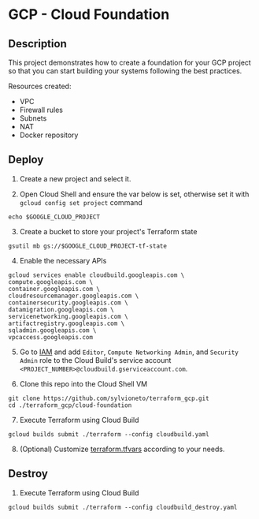 # GCP - Cloud Foundation

## Description

This project demonstrates how to create a foundation for your GCP project so that you can start building your systems following the best practices.

Resources created:
- VPC
- Firewall rules
- Subnets
- NAT
- Docker repository


## Deploy

1. Create a new project and select it.

2. Open Cloud Shell and ensure the var below is set, otherwise set it with `gcloud config set project` command
```
echo $GOOGLE_CLOUD_PROJECT
```

3. Create a bucket to store your project's Terraform state
```
gsutil mb gs://$GOOGLE_CLOUD_PROJECT-tf-state
```

4. Enable the necessary APIs
```
gcloud services enable cloudbuild.googleapis.com \
compute.googleapis.com \
container.googleapis.com \
cloudresourcemanager.googleapis.com \
containersecurity.googleapis.com \
datamigration.googleapis.com \
servicenetworking.googleapis.com \
artifactregistry.googleapis.com \
sqladmin.googleapis.com \
vpcaccess.googleapis.com
```

5. Go to [IAM](https://console.cloud.google.com/iam-admin/iam) and add `Editor`, `Compute Networking Admin`, and `Security Admin` role to the Cloud Build's service account `<PROJECT_NUMBER>@cloudbuild.gserviceaccount.com`.

6. Clone this repo into the Cloud Shell VM
```
git clone https://github.com/sylvioneto/terraform_gcp.git
cd ./terraform_gcp/cloud-foundation
```

7. Execute Terraform using Cloud Build
```
gcloud builds submit ./terraform --config cloudbuild.yaml
```

8. (Optional) Customize [terraform.tfvars](./terraform/terraform.tfvars) according to your needs.

## Destroy
1. Execute Terraform using Cloud Build
```
gcloud builds submit ./terraform --config cloudbuild_destroy.yaml
```
